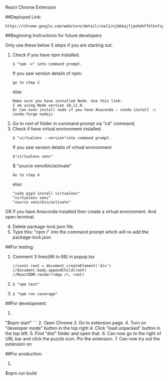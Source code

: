 React Chrome Extension

##Deployed Link: 
```
https://chrome.google.com/webstore/detail/real1/ojbbkajfjaohmhffklknfipdhfenbkhe
```

##Beginning Instructions for future developers 

Only use these below 5 steps if you are starting out:
1. Check if you have npm installed. 
     ```
     $ "npm -v" into command prompt.
     ```
     If you saw version details of npm:
     ```
     go to step 2
     ```
     else: 
     ```
     Make sure you have installed Node. Use this link:  
     I am using Node version 18.11.0.
     Or Can even install node if you have Anaconda : conda install -c conda-forge nodejs
     ```
2. Go to root of folder in command prompt via "cd" command. 
3. Check if have virtual environment installed. 
     ```
     $ "virtualenv --version"into command prompt.
     ```
     If you saw version details of virtual environment
     ```
     $"virtualenv venv"
     ```
     $ "source venv/bin/activate"
     ```
     Go to step 4
     ```
     else: 
     ```
     "sudo pip3 install virtualenv"
     "virtualenv venv"
     "source venv/bin/activate"
     ```
OR 
If you have Anaconda installed then create a virtual environment. And open terminal. 

4. Delete package-lock.json file. 
5. Type this: "npm i" into the command prompt which will re-add the package-lock.json



##For testing:
1. Comment 3 lines(66 to 68) in popup.tsx
    ```
    //const root = document.createElement('div')
    //document.body.appendChild(root)
    //ReactDOM.render(<App />, root)
    ```
2.  ```
    $ "npm test" 
    ```
3.  ```
    $ "npm run coverage" 
    ```



##For development:
1.  ```
   "$npm start"
    ```
2. Open Chrome
3. Go to extension page. 
4. Turn on "developer mode" button in the top right
4. Click "load unpacked" button in the top left.
5. Find "dist" folder and open that.
6. Can now go to the right of URL bar and click the puzzle icon. Pin the extension. 
7. Can now try out the extension on 

##For production:
1. ```
  $npm run build
   ```
